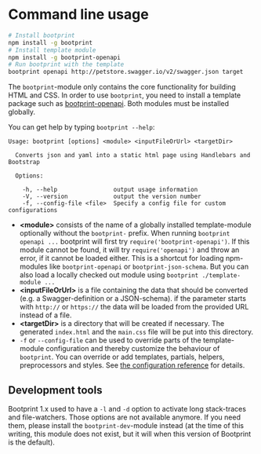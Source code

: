 # Command line usage

```bash
# Install bootprint
npm install -g bootprint
# Install template module
npm install -g bootprint-openapi
# Run bootprint with the template
bootprint openapi http://petstore.swagger.io/v2/swagger.json target
```

The `bootprint`-module only contains the core functionality for building HTML and CSS.
In order to use `bootprint`, you need to install a template package such as [bootprint-openapi](https://npmjs.com/package/bootprint-openapi).
Both modules must be installed globally.

You can get help by typing `bootprint --help`:

```
Usage: bootprint [options] <module> <inputFileOrUrl> <targetDir>

  Converts json and yaml into a static html page using Handlebars and Bootstrap

  Options:

    -h, --help                output usage information
    -V, --version             output the version number
    -f, --config-file <file>  Specify a config file for custom configurations
``` 

* **&lt;module>** consists of the name of a globally installed template-module optionally without the `bootprint-` prefix.
    When running `bootprint openapi ...` bootprint will first try `require('bootprint-openapi')`. If this module
    cannot be found, it will try `require('openapi')` and throw an error, if it cannot be loaded either. 
    This is a shortcut for loading npm-modules like `bootprint-openapi` or `bootprint-json-schema`. But you can also 
    load a locally checked out module using `bootprint ./template-module ...`
* **&lt;inputFileOrUrl>** is a file containing the data that should be converted (e.g. a Swagger-definition or a JSON-schema).
    if the parameter starts with `http://` or `https://` the data will be loaded from the provided URL instead of a file.
* **&lt;targetDir>** is a directory that will be created if necessary. The generated `index.html` and the `main.css` file will be put
    into this directory.
* `-f` or `--config-file` can be used to override parts of the template-module configuration and thereby customize the behaviour of 
    `bootprint`. You can override or add templates, partials, helpers, preprocessors and styles.
    See [the configuration reference](config.md) for details.

## Development tools

Bootprint 1.x used to have a `-l` and `-d` option to activate long stack-traces and file-watchers.
Those options are not available anymore. If you need them, please install the `bootprint-dev`-module instead (at the time of this writing, this module does not exist, but it will when this version of Bootprint is the default).
